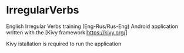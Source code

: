 # IrregularVerbs
English Irregular Verbs training (Eng-Rus/Rus-Eng) Android application written with the [Kivy framework|https://kivy.org/]

Kivy istallation is required to run the application
